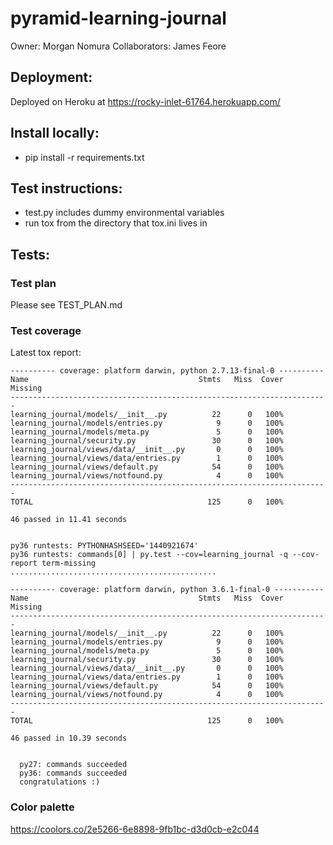 # pyramid-learning-journal

Owner: Morgan Nomura
Collaborators: James Feore

## Deployment:
Deployed on Heroku at https://rocky-inlet-61764.herokuapp.com/

## Install locally:
- pip install -r requirements.txt

## Test instructions:
- test.py includes dummy environmental variables
- run tox from the directory that tox.ini lives in


## Tests:
### Test plan
Please see TEST_PLAN.md

### Test coverage
Latest tox report:
```
---------- coverage: platform darwin, python 2.7.13-final-0 ----------
Name                                      Stmts   Miss  Cover   Missing
-----------------------------------------------------------------------
learning_journal/models/__init__.py          22      0   100%
learning_journal/models/entries.py            9      0   100%
learning_journal/models/meta.py               5      0   100%
learning_journal/security.py                 30      0   100%
learning_journal/views/data/__init__.py       0      0   100%
learning_journal/views/data/entries.py        1      0   100%
learning_journal/views/default.py            54      0   100%
learning_journal/views/notfound.py            4      0   100%
-----------------------------------------------------------------------
TOTAL                                       125      0   100%

46 passed in 11.41 seconds


py36 runtests: PYTHONHASHSEED='1440921674'
py36 runtests: commands[0] | py.test --cov=learning_journal -q --cov-report term-missing
..............................................

---------- coverage: platform darwin, python 3.6.1-final-0 -----------
Name                                      Stmts   Miss  Cover   Missing
-----------------------------------------------------------------------
learning_journal/models/__init__.py          22      0   100%
learning_journal/models/entries.py            9      0   100%
learning_journal/models/meta.py               5      0   100%
learning_journal/security.py                 30      0   100%
learning_journal/views/data/__init__.py       0      0   100%
learning_journal/views/data/entries.py        1      0   100%
learning_journal/views/default.py            54      0   100%
learning_journal/views/notfound.py            4      0   100%
-----------------------------------------------------------------------
TOTAL                                       125      0   100%

46 passed in 10.39 seconds


  py27: commands succeeded
  py36: commands succeeded
  congratulations :)
```


### Color palette
https://coolors.co/2e5266-6e8898-9fb1bc-d3d0cb-e2c044